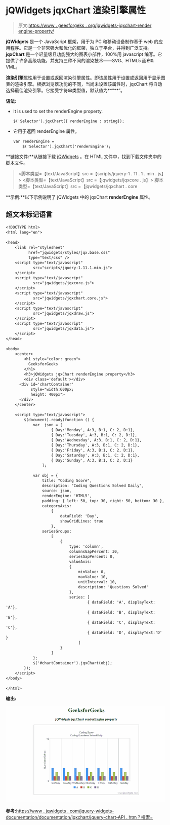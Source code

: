 # jQWidgets jqxChart 渲染引擎属性

> 原文:[https://www . geesforgeks . org/jqwidgets-jqxchart-render engine-property/](https://www.geeksforgeeks.org/jqwidgets-jqxchart-renderengine-property/)

**jQWidgets** 是一个 JavaScript 框架，用于为 PC 和移动设备制作基于 web 的应用程序。它是一个非常强大和优化的框架，独立于平台，并得到广泛支持。 **jqxChart** 是一个轻量级且功能强大的图表小部件，100%用 javascript 编写。它提供了许多高级功能，并支持三种不同的渲染技术——SVG、HTML5 画布& VML。

**渲染引擎**属性用于设置或返回渲染引擎属性。即该属性用于设置或返回用于显示图表的渲染引擎。根据浏览器功能的不同，当尚未设置该属性时，jqxChart 将自动选择最佳渲染引擎。它接受字符串类型值，默认值为**“**”。

**语法:**

*   It is used to set the renderEngine property.

    ```
    $('Selector').jqxChart({ renderEngine : string});
    ```

*   它用于返回 renderEngine 属性。

    ```
    var renderEngine = 
        $('Selector').jqxChart('renderEngine');
    ```

**链接文件:**从链接下载 [jQWidgets](https://www.jqwidgets.com/download/) 。在 HTML 文件中，找到下载文件夹中的脚本文件。

> <link rel="”stylesheet”" href="”jqwidgets/styles/jqx.base.css”" type="”text/css”">
> <脚本类型=【text/JavaScript】src =【scripts/jquery-1 . 11 . 1 . min . js】></脚本>
> <脚本类型=【text/JavaScript】src =【jqwidgets/jqxcore . js】></脚本>
> 脚本类型=【text/JavaScript】src =【jqwidgets/jqxchart . core

**示例:**以下示例说明了 jQWidgets 中的 jqxChart **renderEngine** 属性。

## 超文本标记语言

```
<!DOCTYPE html>
<html lang="en">

<head>
    <link rel="stylesheet" 
          href="jqwidgets/styles/jqx.base.css" 
          type="text/css" />
    <script type="text/javascript" 
            src="scripts/jquery-1.11.1.min.js">
    </script>
    <script type="text/javascript" 
            src="jqwidgets/jqxcore.js">
    </script>
    <script type="text/javascript" 
            src="jqwidgets/jqxchart.core.js">
    </script>
    <script type="text/javascript" 
            src="jqwidgets/jqxdraw.js">
    </script>
    <script type="text/javascript" 
            src="jqwidgets/jqxdata.js">
    </script>
</head>

<body>
    <center>
        <h1 style="color: green">
          GeeksforGeeks
        </h1>
        <h3>jQWidgets jqxChart renderEngine property</h3>
        <div class='default'></div>
      <div id='chartContainer'
           style="width:600px;  
           height: 400px">
      </div>
    </center>

    <script type="text/javascript">
        $(document).ready(function () {
            var  json = [
                    { Day:'Monday', A:3, B:1, C: 2, D:1},
                    { Day:'Tuesday', A:3, B:1, C: 2, D:1},
                    { Day:'Wednesday', A:3, B:1, C: 2, D:1},
                    { Day:'Thursday', A:3, B:1, C: 2, D:1},
                    { Day:'Friday', A:3, B:1, C: 2, D:1},
                    { Day:'Saturday', A:3, B:1, C: 2, D:1},
                    { Day:'Sunday', A:3, B:1, C: 2, D:1}
                ];

            var obj = {
                title: "Coding Score",
                description: "Coding Questions Solved Daily",
                source: json,
                renderEngine: 'HTML5',
                padding: { left: 50, top: 30, right: 50, bottom: 30 },
                categoryAxis:
                    {
                        dataField: 'Day',
                        showGridLines: true
                    },
                seriesGroups:
                    [
                        {
                            type: 'column',
                            columnsGapPercent: 30,
                            seriesGapPercent: 0,
                            valueAxis:
                            {
                                minValue: 0,
                                maxValue: 10,
                                unitInterval: 10,
                                description: 'Questions Solved'
                            },
                            series: [
                                    { dataField: 'A', displayText: 'A'},
                                    { dataField: 'B', displayText: 'B'},
                                    { dataField: 'C', displayText: 'C'},
                                    { dataField: 'D', displayText:'D' }
                                ]
                        }
                    ]
            };
            $('#chartContainer').jqxChart(obj);
        });
    </script>
</body>

</html>
```

**输出:**

![](img/5641ef37e6fa469a5c0127cacf5eaefe.png)

**参考:**[https://www . jqwidgets . com/jquery-widgets-documentation/documentation/jqxchart/jquery-chart-API . htm？搜索=](https://www.jqwidgets.com/jquery-widgets-documentation/documentation/jqxchart/jquery-chart-api.htm?search=)